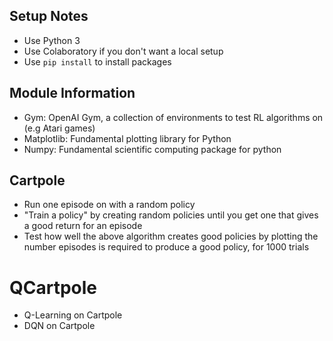 ## Setup Notes
- Use Python 3
- Use Colaboratory if you don't want a local setup
- Use `pip install` to install packages

## Module Information
- Gym: OpenAI Gym, a collection of environments to test RL algorithms on (e.g Atari games)
- Matplotlib: Fundamental plotting library for Python
- Numpy: Fundamental scientific computing package for python

## Cartpole
- Run one episode on with a random policy
- "Train a policy" by creating random policies until you get one that gives a good return for an episode
- Test how well the above algorithm creates good policies by plotting the number episodes is required to produce a good policy, for 1000 trials

# QCartpole
- Q-Learning on Cartpole
- DQN on Cartpole

